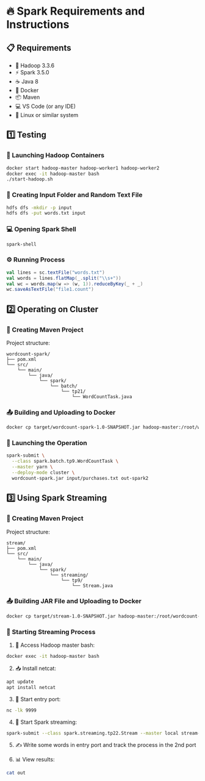 # 🔥 Spark Requirements and Instructions

## 📋 Requirements

- 🐘 Hadoop 3.3.6
- ⚡ Spark 3.5.0
- ☕ Java 8
- 🐳 Docker
- 📦 Maven
- 💻 VS Code (or any IDE)
- 🐧 Linux or similar system

## 1️⃣ Testing

### 🚀 Launching Hadoop Containers

```bash
docker start hadoop-master hadoop-worker1 hadoop-worker2
docker exec -it hadoop-master bash
./start-hadoop.sh
```

### 📁 Creating Input Folder and Random Text File

```bash
hdfs dfs -mkdir -p input
hdfs dfs -put words.txt input
```

### 💻 Opening Spark Shell

```bash
spark-shell
```

### ⚙️ Running Process

```scala
val lines = sc.textFile("words.txt")
val words = lines.flatMap(_.split("\\s+"))
val wc = words.map(w => (w, 1)).reduceByKey(_ + _)
wc.saveAsTextFile("file1.count")
```

## 2️⃣ Operating on Cluster

### 📁 Creating Maven Project

Project structure:

```
wordcount-spark/
├── pom.xml
└── src/
    └── main/
        └── java/
            └── spark/
                └── batch/
                    └── tp21/
                        └── WordCountTask.java
```

### 📤 Building and Uploading to Docker

```bash
docker cp target/wordcount-spark-1.0-SNAPSHOT.jar hadoop-master:/root/wordcount-spark.jar
```

### 🚀 Launching the Operation

```bash
spark-submit \
  --class spark.batch.tp9.WordCountTask \
  --master yarn \
  --deploy-mode cluster \
  wordcount-spark.jar input/purchases.txt out-spark2
```

## 3️⃣ Using Spark Streaming

### 📁 Creating Maven Project

Project structure:

```
stream/
├── pom.xml
└── src/
    └── main/
        └── java/
            └── spark/
                └── streaming/
                    └── tp9/
                        └── Stream.java
```

### 📤 Building JAR File and Uploading to Docker

```bash
docker cp target/stream-1.0-SNAPSHOT.jar hadoop-master:/root/wordcount-spark.jar
```

### 🔄 Starting Streaming Process

1. 🔑 Access Hadoop master bash:

```bash
docker exec -it hadoop-master bash
```

2. 📥 Install netcat:

```bash
apt update
apt install netcat
```

3. 🔌 Start entry port:

```bash
nc -lk 9999
```

4. 🚀 Start Spark streaming:

```bash
spark-submit --class spark.streaming.tp22.Stream --master local stream-1.jar > out
```

5. ✍️ Write some words in entry port and track the process in the 2nd port

6. 📊 View results:

```bash
cat out
```
